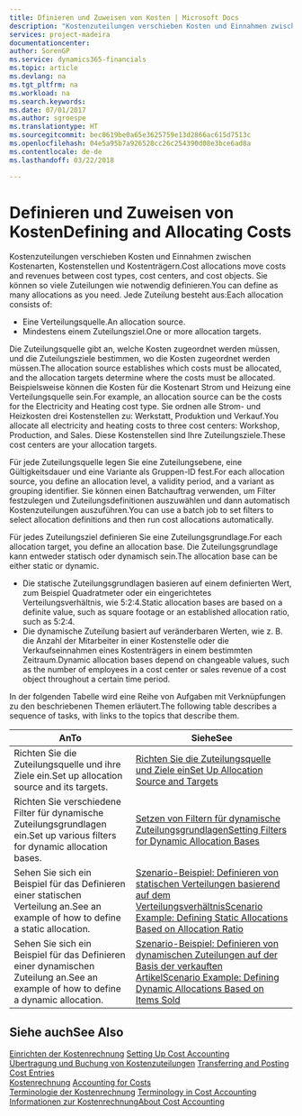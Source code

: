 ```yaml
---
title: Dfinieren und Zuweisen von Kosten | Microsoft Docs
description: "Kostenzuteilungen verschieben Kosten und Einnahmen zwischen Kostenarten, Kostenstellen und Kostenträgern. Sie können so viele Zuteilungen wie notwendig definieren."
services: project-madeira
documentationcenter: 
author: SorenGP
ms.service: dynamics365-financials
ms.topic: article
ms.devlang: na
ms.tgt_pltfrm: na
ms.workload: na
ms.search.keywords: 
ms.date: 07/01/2017
ms.author: sgroespe
ms.translationtype: HT
ms.sourcegitcommit: bec0619be0a65e3625759e13d2866ac615d7513c
ms.openlocfilehash: 04e5a95b7a926528cc26c254390d08e3bce6ad8a
ms.contentlocale: de-de
ms.lasthandoff: 03/22/2018

---
```

# <a name="defining-and-allocating-costs"></a><span data-ttu-id="70935-104">Definieren und Zuweisen von Kosten</span><span class="sxs-lookup"><span data-stu-id="70935-104">Defining and Allocating Costs</span></span>
<span data-ttu-id="70935-105">Kostenzuteilungen verschieben Kosten und Einnahmen zwischen Kostenarten, Kostenstellen und Kostenträgern.</span><span class="sxs-lookup"><span data-stu-id="70935-105">Cost allocations move costs and revenues between cost types, cost centers, and cost objects.</span></span> <span data-ttu-id="70935-106">Sie können so viele Zuteilungen wie notwendig definieren.</span><span class="sxs-lookup"><span data-stu-id="70935-106">You can define as many allocations as you need.</span></span> <span data-ttu-id="70935-107">Jede Zuteilung besteht aus:</span><span class="sxs-lookup"><span data-stu-id="70935-107">Each allocation consists of:</span></span>  

-   <span data-ttu-id="70935-108">Eine Verteilungsquelle.</span><span class="sxs-lookup"><span data-stu-id="70935-108">An allocation source.</span></span>  
-   <span data-ttu-id="70935-109">Mindestens einem Zuteilungsziel.</span><span class="sxs-lookup"><span data-stu-id="70935-109">One or more allocation targets.</span></span>  

<span data-ttu-id="70935-110">Die Zuteilungsquelle gibt an, welche Kosten zugeordnet werden müssen, und die Zuteilungsziele bestimmen, wo die Kosten zugeordnet werden müssen.</span><span class="sxs-lookup"><span data-stu-id="70935-110">The allocation source establishes which costs must be allocated, and the allocation targets determine where the costs must be allocated.</span></span> <span data-ttu-id="70935-111">Beispielsweise können die Kosten für die Kostenart Strom und Heizung eine Verteilungsquelle sein.</span><span class="sxs-lookup"><span data-stu-id="70935-111">For example, an allocation source can be the costs for the Electricity and Heating cost type.</span></span> <span data-ttu-id="70935-112">Sie ordnen alle Strom- und Heizkosten drei Kostenstellen zu: Werkstatt, Produktion und Verkauf.</span><span class="sxs-lookup"><span data-stu-id="70935-112">You allocate all electricity and heating costs to three cost centers: Workshop, Production, and Sales.</span></span> <span data-ttu-id="70935-113">Diese Kostenstellen sind Ihre Zuteilungsziele.</span><span class="sxs-lookup"><span data-stu-id="70935-113">These cost centers are your allocation targets.</span></span>  

<span data-ttu-id="70935-114">Für jede Zuteilungsquelle legen Sie eine Zuteilungsebene, eine Gültigkeitsdauer und eine Variante als Gruppen-ID fest.</span><span class="sxs-lookup"><span data-stu-id="70935-114">For each allocation source, you define an allocation level, a validity period, and a variant as grouping identifier.</span></span> <span data-ttu-id="70935-115">Sie können einen Batchauftrag verwenden, um Filter festzulegen und Zuteilungsdefinitionen auszuwählen und dann automatisch Kostenzuteilungen auszuführen.</span><span class="sxs-lookup"><span data-stu-id="70935-115">You can use a batch job to set filters to select allocation definitions and then run cost allocations automatically.</span></span>  

<span data-ttu-id="70935-116">Für jedes Zuteilungsziel definieren Sie eine Zuteilungsgrundlage.</span><span class="sxs-lookup"><span data-stu-id="70935-116">For each allocation target, you define an allocation base.</span></span> <span data-ttu-id="70935-117">Die Zuteilungsgrundlage kann entweder statisch oder dynamisch sein.</span><span class="sxs-lookup"><span data-stu-id="70935-117">The allocation base can be either static or dynamic.</span></span>  

-   <span data-ttu-id="70935-118">Die statische Zuteilungsgrundlagen basieren auf einem definierten Wert, zum Beispiel Quadratmeter oder ein eingerichtetes Verteilungsverhältnis, wie 5:2:4.</span><span class="sxs-lookup"><span data-stu-id="70935-118">Static allocation bases are based on a definite value, such as square footage or an established allocation ratio, such as 5:2:4.</span></span>  
-   <span data-ttu-id="70935-119">Die dynamische Zuteilung basiert auf veränderbaren Werten, wie z. B. die Anzahl der Mitarbeiter in einer Kostenstelle oder die Verkaufseinnahmen eines Kostenträgers in einem bestimmten Zeitraum.</span><span class="sxs-lookup"><span data-stu-id="70935-119">Dynamic allocation bases depend on changeable values, such as the number of employees in a cost center or sales revenue of a cost object throughout a certain time period.</span></span>  

<span data-ttu-id="70935-120">In der folgenden Tabelle wird eine Reihe von Aufgaben mit Verknüpfungen zu den beschriebenen Themen erläutert.</span><span class="sxs-lookup"><span data-stu-id="70935-120">The following table describes a sequence of tasks, with links to the topics that describe them.</span></span>

|<span data-ttu-id="70935-121">An</span><span class="sxs-lookup"><span data-stu-id="70935-121">To</span></span>|<span data-ttu-id="70935-122">Siehe</span><span class="sxs-lookup"><span data-stu-id="70935-122">See</span></span>|  
|--------|---------|  
|<span data-ttu-id="70935-123">Richten Sie die Zuteilungsquelle und ihre Ziele ein.</span><span class="sxs-lookup"><span data-stu-id="70935-123">Set up allocation source and its targets.</span></span>|[<span data-ttu-id="70935-124">Richten Sie die Zuteilungsquelle und Ziele ein</span><span class="sxs-lookup"><span data-stu-id="70935-124">Set Up Allocation Source and Targets</span></span>](finance-how-to-set-up-allocation-source-and-targets.md)|  
|<span data-ttu-id="70935-125">Richten Sie verschiedene Filter für dynamische Zuteilungsgrundlagen ein.</span><span class="sxs-lookup"><span data-stu-id="70935-125">Set up various filters for dynamic allocation bases.</span></span>|[<span data-ttu-id="70935-126">Setzen von Filtern für dynamische Zuteilungsgrundlagen</span><span class="sxs-lookup"><span data-stu-id="70935-126">Setting Filters for Dynamic Allocation Bases</span></span>](finance-setting-filters-for-dynamic-allocation-bases.md)|  
|<span data-ttu-id="70935-127">Sehen Sie sich ein Beispiel für das Definieren einer statischen Verteilung an.</span><span class="sxs-lookup"><span data-stu-id="70935-127">See an example of how to define a static allocation.</span></span>|[<span data-ttu-id="70935-128">Szenario-Beispiel: Definieren von statischen Verteilungen basierend auf dem Verteilungsverhältnis</span><span class="sxs-lookup"><span data-stu-id="70935-128">Scenario Example: Defining Static Allocations Based on Allocation Ratio</span></span>](finance-scenario-example-defining-static-allocations-based-on-allocation-ratio.md)|  
|<span data-ttu-id="70935-129">Sehen Sie sich ein Beispiel für das Definieren einer dynamischen Zuteilung an.</span><span class="sxs-lookup"><span data-stu-id="70935-129">See an example of how to define a dynamic allocation.</span></span>|[<span data-ttu-id="70935-130">Szenario-Beispiel: Definieren von dynamischen Zuteilungen auf der Basis der verkauften Artikel</span><span class="sxs-lookup"><span data-stu-id="70935-130">Scenario Example: Defining Dynamic Allocations Based on Items Sold</span></span>](finance-scenario-example-defining-dynamic-allocations-based-on-items-sold.md)|  

## <a name="see-also"></a><span data-ttu-id="70935-131">Siehe auch</span><span class="sxs-lookup"><span data-stu-id="70935-131">See Also</span></span>  
 <span data-ttu-id="70935-132">[Einrichten der Kostenrechnung](finance-set-up-cost-accounting.md) </span><span class="sxs-lookup"><span data-stu-id="70935-132">[Setting Up Cost Accounting](finance-set-up-cost-accounting.md) </span></span>  
 <span data-ttu-id="70935-133">[Übertragung und Buchung von Kostenzuteilungen](finance-transfer-and-post-cost-entries.md) </span><span class="sxs-lookup"><span data-stu-id="70935-133">[Transferring and Posting Cost Entries](finance-transfer-and-post-cost-entries.md) </span></span>  
 <span data-ttu-id="70935-134">[Kostenrechnung](finance-manage-cost-accounting.md) </span><span class="sxs-lookup"><span data-stu-id="70935-134">[Accounting for Costs](finance-manage-cost-accounting.md) </span></span>  
 <span data-ttu-id="70935-135">[Terminologie der Kostenrechnung](finance-terminology-in-cost-accounting.md) </span><span class="sxs-lookup"><span data-stu-id="70935-135">[Terminology in Cost Accounting](finance-terminology-in-cost-accounting.md) </span></span>  
 [<span data-ttu-id="70935-136">Informationen zur Kostenrechnung</span><span class="sxs-lookup"><span data-stu-id="70935-136">About Cost Accounting</span></span>](finance-about-cost-accounting.md)

